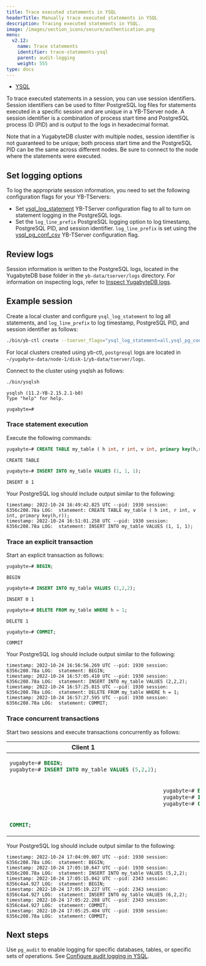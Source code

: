 ```yaml
---
title: Trace executed statements in YSQL
headerTitle: Manually trace executed statements in YSQL
description: Tracing executed statements in YSQL.
image: /images/section_icons/secure/authentication.png
menu:
  v2.12:
    name: Trace statements
    identifier: trace-statements-ysql
    parent: audit-logging
    weight: 555
type: docs
---
```


<ul class="nav nav-tabs-alt nav-tabs-yb" data-target="sql">
  <li >
    <a href="../trace-statements-ysql/" class="nav-link active">
      <i class="icon-postgres" aria-hidden="true"></i>
      YSQL
    </a>
  </li>
</ul>

To trace executed statements in a session, you can use session identifiers. Session identifiers can be used to filter PostgreSQL log files for statements executed in a specific session and are unique in a YB-TServer node. A session identifier is a combination of process start time and PostgreSQL process ID (PID) and is output to the logs in hexadecimal format.

Note that in a YugabyteDB cluster with multiple nodes, session identifier is not guaranteed to be unique; both process start time and the PostgreSQL PID can be the same across different nodes. Be sure to connect to the node where the statements were executed.

## Set logging options

To log the appropriate session information, you need to set the following configuration flags for your YB-TServers:

- Set [ysql_log_statement](../../../reference/configuration/yb-tserver/#ysql-log-statement) YB-TServer configuration flag to all to turn on statement logging in the PostgreSQL logs.
- Set the `log_line_prefix` PostgreSQL logging option to log timestamp, PostgreSQL PID, and session identifier. `log_line_prefix` is set using the [ysql_pg_conf_csv](../../../reference/configuration/yb-tserver/#ysql-pg-conf-csv) YB-TServer configuration flag.

## Review logs

Session information is written to the PostgreSQL logs, located in the YugabyteDB base folder in the `yb-data/tserver/logs` directory. For information on inspecting logs, refer to [Inspect YugabyteDB logs](../../../troubleshoot/nodes/check-logs/).

## Example session

Create a local cluster and configure `ysql_log_statement` to log all statements, and `log_line_prefix` to log timestamp, PostgreSQL PID, and session identifier as follows:

```sh
./bin/yb-ctl create --tserver_flags="ysql_log_statement=all,ysql_pg_conf_csv=\"log_line_prefix='timestamp: %m, pid: %p session: %c '\"" --rf 1
```

For local clusters created using yb-ctl, `postgresql` logs are located in `~/yugabyte-data/node-1/disk-1/yb-data/tserver/logs`.

Connect to the cluster using ysqlsh as follows:

```sh
./bin/ysqlsh
```

```output
ysqlsh (11.2-YB-2.15.2.1-b0)
Type "help" for help.

yugabyte=# 
```

### Trace statement execution

Execute the following commands:

```sql
yugabyte=# CREATE TABLE my_table ( h int, r int, v int, primary key(h,r));
```

```output
CREATE TABLE
```

```sql
yugabyte=# INSERT INTO my_table VALUES (1, 1, 1);
```

```output
INSERT 0 1
```

Your PostgreSQL log should include output similar to the following:

```output
timestamp: 2022-10-24 16:49:42.825 UTC --pid: 1930 session: 6356c208.78a LOG:  statement: CREATE TABLE my_table ( h int, r int, v int, primary key(h,r));
timestamp: 2022-10-24 16:51:01.258 UTC --pid: 1930 session: 6356c208.78a LOG:  statement: INSERT INTO my_table VALUES (1, 1, 1);
```

### Trace an explicit transaction

Start an explicit transaction as follows:

```sql
yugabyte=# BEGIN;
```

```output
BEGIN
```

```sql
yugabyte=# INSERT INTO my_table VALUES (2,2,2);
```

```output
INSERT 0 1
```

```sql
yugabyte=# DELETE FROM my_table WHERE h = 1;
```

```output
DELETE 1
```

```sql
yugabyte=# COMMIT;
```

```output
COMMIT
```

Your PostgreSQL log should include output similar to the following:

```output
timestamp: 2022-10-24 16:56:56.269 UTC --pid: 1930 session: 6356c208.78a LOG:  statement: BEGIN;
timestamp: 2022-10-24 16:57:05.410 UTC --pid: 1930 session: 6356c208.78a LOG:  statement: INSERT INTO my_table VALUES (2,2,2);
timestamp: 2022-10-24 16:57:25.015 UTC --pid: 1930 session: 6356c208.78a LOG:  statement: DELETE FROM my_table WHERE h = 1;
timestamp: 2022-10-24 16:57:27.595 UTC --pid: 1930 session: 6356c208.78a LOG:  statement: COMMIT;
```

### Trace concurrent transactions

Start two sessions and execute transactions concurrently as follows:

<table class="no-alter-colors">
  <thead>
    <tr>
    <th>
    Client 1
    </th>
    <th>
    Client 2
    </th>
    </tr>
  </thead>
  <tbody>
  <tr>
   <td>

```sql
yugabyte=# BEGIN;
yugabyte=# INSERT INTO my_table VALUES (5,2,2);
```

   </td>
   <td>
   </td>
  </tr>
  <tr>
   <td>
   </td>
   <td>

```sql
yugabyte=# BEGIN;
yugabyte=# INSERT INTO my_table VALUES (6,2,2);
yugabyte=# COMMIT;
```

   </td>
  </tr>
  <tr>
   <td>

```sql
COMMIT;
```

   </td>
   <td>
   </td>
  </tr>

</tbody>
</table>

Your PostgreSQL log should include output similar to the following:

```output
timestamp: 2022-10-24 17:04:09.007 UTC --pid: 1930 session: 6356c208.78a LOG:  statement: BEGIN;
timestamp: 2022-10-24 17:05:10.647 UTC --pid: 1930 session: 6356c208.78a LOG:  statement: INSERT INTO my_table VALUES (5,2,2);
timestamp: 2022-10-24 17:05:15.042 UTC --pid: 2343 session: 6356c4a4.927 LOG:  statement: BEGIN;
timestamp: 2022-10-24 17:05:19.227 UTC --pid: 2343 session: 6356c4a4.927 LOG:  statement: INSERT INTO my_table VALUES (6,2,2);
timestamp: 2022-10-24 17:05:22.288 UTC --pid: 2343 session: 6356c4a4.927 LOG:  statement: COMMIT;
timestamp: 2022-10-24 17:05:25.404 UTC --pid: 1930 session: 6356c208.78a LOG:  statement: COMMIT;
```

## Next steps

Use `pg_audit` to enable logging for specific databases, tables, or specific sets of operations. See [Configure audit logging in YSQL](../audit-logging-ysql).
